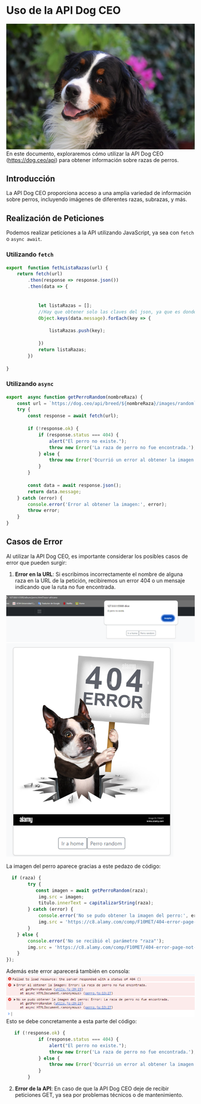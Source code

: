 


# Uso de la API Dog CEO

![imagenFondo](\img\imagenFondo.jpg)
En este documento, exploraremos cómo utilizar la API Dog CEO (<https://dog.ceo/api>) para obtener información sobre razas de perros.

## Introducción

La API Dog CEO proporciona acceso a una amplia variedad de información sobre perros, incluyendo imágenes de diferentes razas, subrazas, y más.

## Realización de Peticiones

Podemos realizar peticiones a la API utilizando JavaScript, ya sea con `fetch` o `async await`.

### Utilizando `fetch`

```javascript
export  function fethListaRazas(url) {
    return fetch(url)
        .then(response => response.json())
        .then(data => {

    
            let listaRazas = [];
            //Hay que obtener solo las claves del json, ya que es donde se encuentra el nombre de las razas
            Object.keys(data.message).forEach(key => {
    
                listaRazas.push(key);
    
            })
            return listaRazas;
        })
       
}
```

### Utilizando `async`

```javascript
export  async function getPerroRandom(nombreRaza) {
    const url = `https://dog.ceo/api/breed/${nombreRaza}/images/random`;
    try {
        const response = await fetch(url);

        if (!response.ok) {
            if (response.status === 404) {
                alert("El perro no existe.");
                throw new Error('La raza de perro no fue encontrada.');
            } else {
                throw new Error('Ocurrió un error al obtener la imagen.');
            }
        }

        const data = await response.json();
        return data.message;
    } catch (error) {
        console.error('Error al obtener la imagen:', error);
        throw error;
    }
}
```

## Casos de Error

Al utilizar la API Dog CEO, es importante considerar los posibles casos de error que pueden surgir:

1. **Error en la URL**: Si escribimos incorrectamente el nombre de alguna raza en la URL de la petición, recibiremos un error 404 o un mensaje indicando que la ruta no fue encontrada.

![Error1](\img\error1.png)
![Error1(2)](\img\ejError1.png)

La imagen del perro aparece gracias a este pedazo de código:

```javascript
  if (raza) { 
        try {
           const imagen = await getPerroRandom(raza);
            img.src = imagen;
            titulo.innerText = capitalizarString(raza);
        } catch (error) {
            console.error('No se pudo obtener la imagen del perro:', error);
            img.src = 'https://c8.alamy.com/comp/F10MET/404-error-page-not-found-concept-and-a-broken-or-dead-link-symbol-F10MET.jpg';
        }
    } else {
        console.error('No se recibió el parámetro "raza"');
        img.src = 'https://c8.alamy.com/comp/F10MET/404-error-page-not-found-concept-and-a-broken-or-dead-link-symbol-F10MET.jpg';
    }
});
```

Además este error aparecerá también en consola:
![ErroConsola](\img\errorConsola.png)
Esto se debe concretamente a esta parte del código:

```javascript
   if (!response.ok) {
            if (response.status === 404) {
                alert("El perro no existe.");
                throw new Error('La raza de perro no fue encontrada.');
            } else {
                throw new Error('Ocurrió un error al obtener la imagen.');
            }
        }
```

2. **Error de la API**: En caso de que la API Dog CEO deje de recibir peticiones GET, ya sea por problemas técnicos o de mantenimiento.
